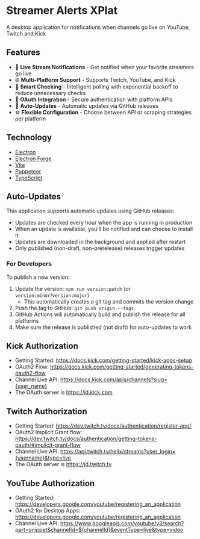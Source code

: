 # Streamer Alerts XPlat

A desktop application for notifications when channels go live on YouTube, Twitch and Kick

## Features

- 🔴 **Live Stream Notifications** - Get notified when your favorite streamers go live
- 🌐 **Multi-Platform Support** - Supports Twitch, YouTube, and Kick
- 🤖 **Smart Checking** - Intelligent polling with exponential backoff to reduce unnecessary checks
- 🔐 **OAuth Integration** - Secure authentication with platform APIs
- 🔄 **Auto-Updates** - Automatic updates via GitHub releases
- ⚙️ **Flexible Configuration** - Choose between API or scraping strategies per platform

## Technology

- [Electron](https://www.electronjs.org/)
- [Electron Forge](https://www.electronforge.io/)
- [Vite](https://vitejs.dev/)
- [Puppeteer](https://pptr.dev/)
- [TypeScript](https://www.typescriptlang.org/)

## Auto-Updates

This application supports automatic updates using GitHub releases:

- Updates are checked every hour when the app is running in production
- When an update is available, you'll be notified and can choose to install it
- Updates are downloaded in the background and applied after restart
- Only published (non-draft, non-prerelease) releases trigger updates

### For Developers

To publish a new version:

1. Update the version: `npm run version:patch` (or `version:minor`/`version:major`)
   - This automatically creates a git tag and commits the version change
2. Push the tag to GitHub: `git push origin --tags`
3. GitHub Actions will automatically build and publish the release for all platforms
4. Make sure the release is published (not draft) for auto-updates to work

## Kick Authorization

- Getting Started: <https://docs.kick.com/getting-started/kick-apps-setup>
- OAuth2 Flow: <https://docs.kick.com/getting-started/generating-tokens-oauth2-flow>
- Channel Live API: <https://docs.kick.com/apis/channels?slug={user_name}>
- The OAuth server is <https://id.kick.com>

## Twitch Authorization

- Getting Started: <https://dev.twitch.tv/docs/authentication/register-app/>
- OAuth2 Implicit Grant flow: <https://dev.twitch.tv/docs/authentication/getting-tokens-oauth/#implicit-grant-flow>
- Channel Live API: <https://api.twitch.tv/helix/streams?user_login={username}&type=live>
- The OAuth server is <https://id.twitch.tv>

## YouTube Authorization

- Getting Started: <https://developers.google.com/youtube/registering_an_application>
- OAuth2 for Desktop Apps: <https://developers.google.com/youtube/registering_an_application>
- Channel Live API: <https://www.googleapis.com/youtube/v3/search?part=snippet&channelId=${channelId}&eventType=live&type=video>
